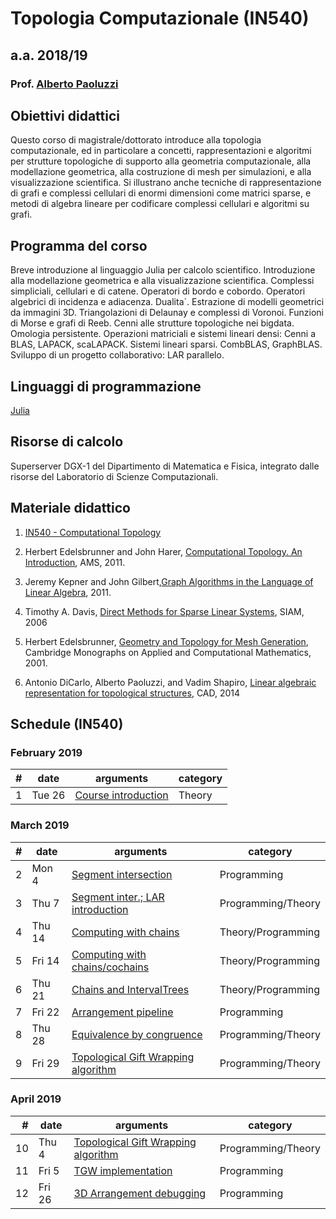 # Topologia Computazionale (IN540)
## a.a. 2018/19 
### Prof. [Alberto Paoluzzi](http://paoluzzi.dia.uniroma3.it)

## Obiettivi didattici

Questo corso di magistrale/dottorato introduce alla topologia computazionale, ed in particolare a concetti, rappresentazioni e algoritmi per strutture topologiche di supporto alla geometria computazionale, alla modellazione geometrica, alla costruzione di mesh per simulazioni, e alla visualizzazione scientifica. Si illustrano anche tecniche di  rappresentazione di grafi e complessi cellulari di enormi dimensioni come matrici sparse, e metodi di algebra lineare per codificare complessi cellulari e algoritmi su grafi.

## Programma del corso

Breve introduzione al linguaggio Julia per calcolo scientifico. Introduzione alla modellazione geometrica e alla visualizzazione scientifica. Complessi simpliciali, cellulari e di catene. Operatori di bordo e cobordo. Operatori algebrici di incidenza e adiacenza. Dualita`. Estrazione di modelli geometrici da immagini 3D. Triangolazioni di Delaunay e complessi di Voronoi. Funzioni di Morse e grafi di Reeb. Cenni alle strutture topologiche nei bigdata. Omologia persistente. Operazioni matriciali e sistemi lineari densi: Cenni a BLAS, LAPACK, scaLAPACK. Sistemi lineari sparsi. CombBLAS, GraphBLAS. Sviluppo di un progetto collaborativo: LAR parallelo.

## Linguaggi di programmazione

[Julia](http://julialang.org)

## Risorse di calcolo

Superserver DGX-1 del Dipartimento di Matematica e Fisica, integrato dalle risorse del Laboratorio di Scienze Computazionali.

## Materiale didattico

1. [IN540 - Computational Topology](https://github.com/cvdlab-courses/CAT)

2.	Herbert Edelsbrunner and John Harer, [Computational Topology. An Introduction](https://www.amazon.it/Computational-Topology-Introduction-Herbert-Edelsbrunner/dp/0821849255/),  AMS, 2011.

3.	Jeremy Kepner and John Gilbert,[Graph Algorithms in the Language of Linear Algebra](epubs.siam.org/doi/book/10.1137/1.9780898719918), 2011.

4.	Timothy A. Davis, [Direct Methods for Sparse Linear Systems](http://epubs.siam.org/doi/book/10.1137/1.9780898718881), SIAM, 2006

5.	Herbert Edelsbrunner, [Geometry and Topology for Mesh Generation](https://www.amazon.com/Generation-Cambridge-Monographs-Computational-Mathematics/dp/052168207X), Cambridge Monographs on Applied and Computational Mathematics, 2001.

6.	Antonio DiCarlo, Alberto Paoluzzi, and Vadim Shapiro, [Linear algebraic representation for topological structures](http://www.sciencedirect.com/science/article/pii/S001044851300184X), CAD, 2014

## Schedule (IN540)

### February 2019
| # | date | arguments | category |
|--:|------|-----------|----------|
| 1 | Tue  26 | [Course introduction](lessons/2019-02-26) | Theory |

### March 2019
| # | date | arguments | category |
|--:|------|-----------|----------|
| 2 | Mon  4 | [Segment intersection](lessons/2019-03-04/) | Programming |
| 3 | Thu  7 | [Segment inter.; LAR introduction](lessons/2019-03-04/) | Programming/Theory |
| 4 | Thu  14 | [Computing with chains](lessons/2019-03-14/) | Theory/Programming |
| 5 | Fri  14 | [Computing with chains/cochains](lessons/2019-03-14/) | Theory/Programming |
| 6 | Thu  21 | [Chains and IntervalTrees](lessons/2019-03-21/) | Theory/Programming |
| 7 | Fri  22 | [Arrangement pipeline](lessons/2019-03-22/) | Programming |
| 8 | Thu  28 | [Equivalence by congruence](lessons/2019-03-28/) | Programming/Theory |
| 9 | Fri  29 | [Topological Gift Wrapping algorithm](lessons/2019-03-29/) | Programming/Theory |

### April 2019
| # | date | arguments | category |
|--:|------|-----------|----------|
| 10 | Thu  4 | [Topological Gift Wrapping algorithm](lessons/2019-04-04/) | Programming/Theory |
| 11 | Fri  5 | [TGW implementation](lessons/2019-04-05/) | Programming |
| 12 | Fri  26 | [3D Arrangement debugging](lessons/2019-04-26/) | Programming |
<!-- to be used as an example
| 4 | Fri 17 | [Simplicial complexes & SW automation tools](lessons/2017-03-17/) | Theory |
| 5 | Tue 21 | [Simplexn package](lessons/2017-03-21/) | Programming |
| 6 | Fri 24 | [Delaunay triangulations](lessons/2017-03-24/) | Theory & Programming |
| 7 | Tue 28 | [Cellular complexes, LAR](lessons/2017-03-28/) | Theory |
| 8 | Fri 31 | [Linear Algebraic Representation](lessons/2017-03-31/) | Programming |
-->
